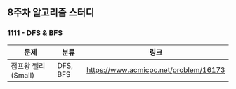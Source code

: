 ## 8주차 알고리즘 스터디  


### 1111 - DFS & BFS 

| 문제             | 분류       | 링크                                    |
|----------------|----------|---------------------------------------|
| 점프왕 쩰리 (Small) | DFS, BFS | https://www.acmicpc.net/problem/16173 |
